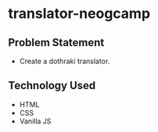 # translator-neogcamp

## Problem Statement

- Create a dothraki translator.
 
 ## Technology Used
 
 - HTML
 - CSS
 - Vanilla JS

